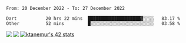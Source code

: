 <!--START_SECTION:waka-->

```text
From: 20 December 2022 - To: 27 December 2022

Dart           20 hrs 22 mins  ████████████████████▓░░░░   83.17 %
Other          52 mins         █░░░░░░░░░░░░░░░░░░░░░░░░   03.58 %
```

<!--END_SECTION:waka-->
<a href="https://github.com/anuraghazra/github-readme-stats">
  <img align="left" src="https://github-readme-stats.vercel.app/api?username=Tanesan&count_private=true&show_icons=true" />
<img align="left" src="https://github-readme-stats.vercel.app/api/top-langs/?username=Tanesan" />
</a>

[![ktanemur's 42 stats](https://badge42.vercel.app/api/v2/cl1wslf6s002109l771rng2w8/stats?cursusId=21&coalitionId=62)](https://github.com/JaeSeoKim/badge42)
